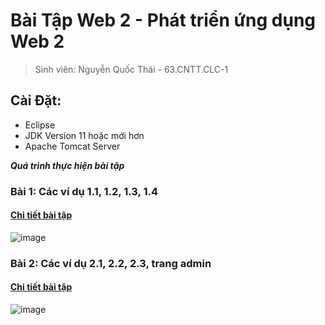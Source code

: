# Bài Tập Web 2 - Phát triển ứng dụng Web 2

> Sinh viên: Nguyễn Quốc Thái - 63.CNTT.CLC-1

## Cài Đặt:
- Eclipse
- JDK Version 11 hoặc mới hơn
- Apache Tomcat Server 

***Quá trình thực hiện bài tập***
### Bài 1: Các ví dụ 1.1, 1.2, 1.3, 1.4
#### [Chi tiết bài tập](https://github.com/GunterWi/63131236_Web2/tree/main/DoGetAndDoPost)
![image](https://media.discordapp.net/attachments/1013818251580551170/1198873979595784232/image.png?ex=65eea1e6&is=65dc2ce6&hm=f8be9b7517342f989e9c1393886435a6e0bf02628e260c7b275a2e6f3ba72434&=&format=webp&quality=lossless&width=1440&height=301)

### Bài 2: Các ví dụ 2.1, 2.2, 2.3, trang admin
#### [Chi tiết bài tập](https://github.com/GunterWi/63131236_Web2/tree/main/HelloJSP)
![image](https://media.discordapp.net/attachments/1013818251580551170/1199296653493018624/image.png?ex=65e6f10c&is=65d47c0c&hm=8a2fa3f9f1bd0e40cfd4230b9f2610e3cf91112b5e11d288b53456761f23f5c1&=&format=webp&quality=lossless&width=687&height=386)
